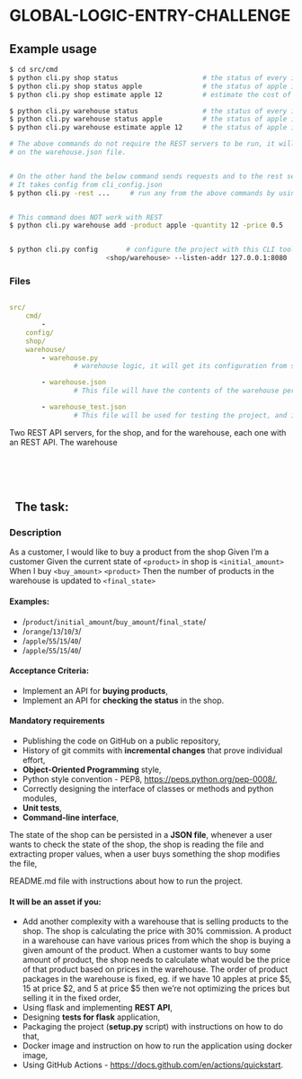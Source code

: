 # GLOBAL-LOGIC-ENTRY-CHALLENGE

## Example usage

```bash
$ cd src/cmd
$ python cli.py shop status                     # the status of every item in the shop
$ python cli.py shop status apple               # the status of apple in the shop
$ python cli.py shop estimate apple 12          # estimate the cost of 12 apples in the shop

$ python cli.py warehouse status                # the status of every item in the warehouse
$ python cli.py warehouse status apple          # the status of apple in the warehouse
$ python cli.py warehouse estimate apple 12     # the status of apple in the warehouse

# The above commands do not require the REST servers to be run, it will operate directly
# on the warehouse.json file.


# On the other hand the below command sends requests and to the rest servers
# It takes config from cli_config.json
$ python cli.py -rest ...     # run any from the above commands by using REST


# This command does NOT work with REST  
$ python cli.py warehouse add -product apple -quantity 12 -price 0.5    # add product to the warehouse with the specified code, in the quantity, and with the price


$ python cli.py config       # configure the project with this CLI tool
                        <shop/warehouse> --listen-addr 127.0.0.1:8080       # address on which the <shop/warehouse> REST server will be listening
```



### Files

```yaml

src/
    cmd/
        - 
    config/
    shop/
    warehouse/
        - warehouse.py
                # warehouse logic, it will get its configuration from src/config/warehouse_config(_test).json

        - warehouse.json
                # This file will have the contents of the warehouse persisted

        - warehouse_test.json
                # This file will be used for testing the project, and its contents will be constantly reset every test

```


Two REST API servers, for the shop, and for the warehouse, each one with an REST API.
The warehouse


<br>
<br>
<br>

##  &nbsp; The task:

### Description
 
As a customer, I would like to buy a product from the shop
Given I’m a customer
Given the current state of `<product>` in shop is `<initial_amount>`
When I buy `<buy_amount>` `<product>`
Then the number of products in the warehouse is updated to `<final_state>`

 
#### Examples:
 - /`product`/`initial_amount`/`buy_amount`/`final_state`/
 - /`orange`/`13`/`10`/`3`/
 - /`apple`/`55`/`15`/`40`/
 - /`apple`/`55`/`15`/`40`/

 
#### Acceptance Criteria:
 - Implement an API for **buying products**,
 - Implement an API for **checking the status** in the shop.

#### Mandatory requirements
 - Publishing the code on GitHub on a public repository,
 - History of git commits with **incremental changes** that prove individual effort,
 - **Object-Oriented Programming** style,
 - Python style convention - PEP8, https://peps.python.org/pep-0008/,
 - Correctly designing the interface of classes or methods and python modules,
 - **Unit tests**,
 - **Command-line interface**,

The state of the shop can be persisted in a **JSON file**, whenever a user wants to check the state of the shop, the shop is reading the file and extracting proper values, when a user buys something the shop modifies the file,

README.md file with instructions about how to run the project.

#### It will be an asset if you:

 - Add another complexity with a warehouse that is selling products to the shop. The shop is calculating the price with 30% commission. A product in a warehouse can have various prices from which the shop is buying a given amount of the product. When a customer wants to buy some amount of product, the shop needs to calculate what would be the price of that product based on prices in the warehouse. The order of product packages in the warehouse is fixed, eg. if we have 10 apples at price \$5, 15 at price \$2, and 5 at price \$5 then we’re not optimizing the prices but selling it in the fixed order,
 - Using flask and implementing **REST API**,
 - Designing **tests for flask** application,
 - Packaging the project (**setup.py** script) with instructions on how to do that,
 - Docker image and instruction on how to run the application using docker image,
 - Using GitHub Actions - https://docs.github.com/en/actions/quickstart.